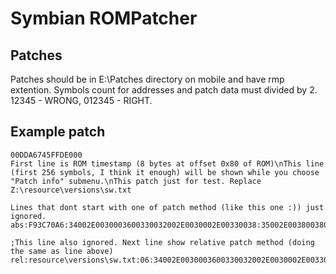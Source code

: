 # Symbian ROMPatcher

## Patches

Patches should be in E:\Patches directory on mobile and have rmp extention.
Symbols count for addresses and patch data must divided by 2. 12345 - WRONG, 012345 - RIGHT.

## Example patch

```
00DDA6745FFDE000
First line is ROM timestamp (8 bytes at offset 0x80 of ROM)\nThis line (first 256 symbols, I think it enough) will be shown while you choose "Patch info" submenu.\nThis patch just for test. Replace Z:\resource\versions\sw.txt

Lines that dont start with one of patch method (like this one :)) just ignored.
abs:F93C70A6:34002E0030003600330032002E0030002E00330038:35002E0038003800380038002E0037002E00360035

;This line also ignored. Next line show relative patch method (doing the same as line above)
rel:resource\versions\sw.txt:06:34002E0030003600330032002E0030002E00330038:35002E0038003800380038002E0037002E00360035
```

